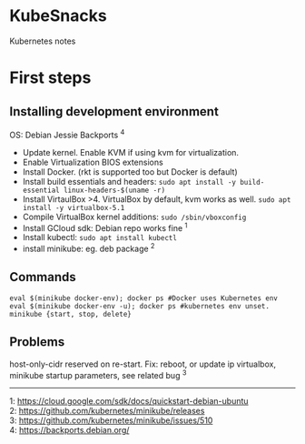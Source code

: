 # KubeSnacks
Kubernetes notes
# First steps
## Installing development environment
OS: Debian Jessie Backports <sup>4</sup>
* Update kernel. Enable KVM if using kvm for virtualization.
* Enable Virtualization BIOS extensions
* Install Docker. (rkt is supported too but Docker is default)
* Install build essentials and headers: ```sudo apt install -y build-essential linux-headers-$(uname -r)```
* Install VirtaulBox >4. VirtualBox by default, kvm works as well. ```sudo apt install -y virtualbox-5.1```
* Compile VirtualBox kernel additions: ```sudo /sbin/vboxconfig```
* Install GCloud sdk: Debian repo works fine <sup>1</sup>
* Install kubectl: ```sudo apt install kubectl```
* install minikube: eg. deb package <sup>2</sup>
## Commands
```
eval $(minikube docker-env); docker ps #Docker uses Kubernetes env
eval $(minikube docker-env -u); docker ps #kubernetes env unset.
minikube {start, stop, delete}
```
## Problems
host-only-cidr reserved on re-start. Fix: reboot, or update ip virtualbox, minikube startup parameters, see related bug <sup>3</sup>

---
1: https://cloud.google.com/sdk/docs/quickstart-debian-ubuntu</br>
2: https://github.com/kubernetes/minikube/releases</br>
3: https://github.com/kubernetes/minikube/issues/510</br>
4: https://backports.debian.org/</br>
